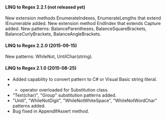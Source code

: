 #### LINQ to Regex 2.2.1 (not released yet)

New extension methods EnumerateIndexes, EnumerateLengths that extend IEnumerable<Capture> added.
New extension method EndIndex that extends Capture added.
New patterns: BalanceParentheses, BalanceSquareBrackets, BalanceCurlyBrackets, BalanceAngleBrackets.

#### LINQ to Regex 2.2.0 (2015-09-15)

New patterns: WhileNot, UntilChar(string).

#### LINQ to Regex 2.1.0 (2015-08-25)

* Added capability to convert pattern to C# or Visual Basic string literal.
* + operator overloaded for Substitution class.
* "Text(char)", "Group" substitution patterns added.
* "Until", "WhileNotDigit", "WhileNotWhiteSpace", "WhileNotWordChar" patterns added.
* Bug fixed in AppendIfAssert method.
